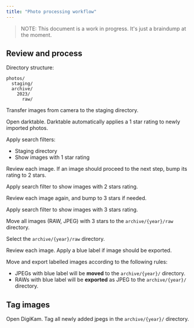 ```yaml
---
title: "Photo processing workflow"
---
```


> NOTE: This document is a work in progress. It's just a braindump at the moment.

## Review and process

Directory structure:

```
photos/
  staging/
  archive/
    2023/
      raw/
```

Transfer images from camera to the staging directory.

Open darktable. Darktable automatically applies a 1 star rating to newly imported photos.

Apply search filters:

- Staging directory
- Show images with 1 star rating

Review each image. If an image should proceed to the next step, bump its rating to 2 stars.

Apply search filter to show images with 2 stars rating.

Review each image again, and bump to 3 stars if needed.

Apply search filter to show images with 3 stars rating.

Move all images (RAW, JPEG) with 3 stars to the `archive/{year}/raw` directory.

Select the `archive/{year}/raw` directory.

Review each image. Apply a blue label if image should be exported.

Move and export labelled images according to the following rules:

- JPEGs with blue label will be **moved** to the `archive/{year}/` directory.
- RAWs with blue label will be **exported** as JPEG to the `archive/{year}/` directory.

## Tag images

Open DigiKam. Tag all newly added jpegs in the `archive/{year}/` directory.
